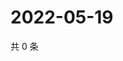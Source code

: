 # 2022-05-19

共 0 条

<!-- BEGIN WEIBO -->
<!-- 最后更新时间 Thu May 19 2022 18:15:51 GMT+0800 (China Standard Time) -->

<!-- END WEIBO -->

